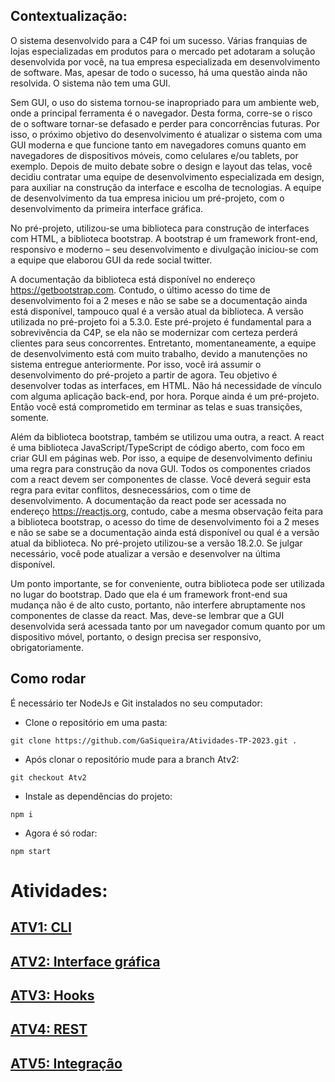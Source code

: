 ## Contextualização:
O sistema desenvolvido para a C4P foi um sucesso. Várias franquias de lojas especializadas em produtos para o mercado pet adotaram a solução desenvolvida por você, na tua empresa especializada em desenvolvimento de software. Mas, apesar de todo o sucesso, há uma questão ainda não resolvida. O sistema não tem uma GUI. 

Sem GUI, o uso do sistema tornou-se inapropriado para um ambiente web, onde a principal ferramenta é o navegador. Desta forma, corre-se o risco de o software tornar-se defasado e perder para concorrências futuras. Por isso, o próximo objetivo do desenvolvimento é atualizar o sistema com uma GUI moderna e que funcione tanto em navegadores comuns quanto em navegadores de dispositivos móveis, como celulares e/ou tablets, por exemplo. Depois de muito debate sobre o design e layout das telas, você decidiu contratar uma equipe de desenvolvimento especializada em design, para auxiliar na construção da interface e escolha de tecnologias. A equipe de desenvolvimento da tua empresa iniciou um pré-projeto, com o desenvolvimento da primeira interface gráfica.

No pré-projeto, utilizou-se uma biblioteca para construção de interfaces com HTML, a biblioteca bootstrap. A bootstrap é um framework front-end, responsivo e moderno – seu desenvolvimento e divulgação iniciou-se com a equipe que elaborou GUI da rede social twitter. 

A documentação da biblioteca está disponível no endereço https://getbootstrap.com. Contudo, o último acesso do time de desenvolvimento foi a 2 meses e não se sabe se a documentação ainda está disponível, tampouco qual é a versão atual da biblioteca. A versão utilizada no pré-projeto foi a 5.3.0. 
Este pré-projeto é fundamental para a sobrevivência da C4P, se ela não se modernizar com certeza perderá clientes para seus concorrentes. Entretanto, momentaneamente, a equipe de desenvolvimento está com muito trabalho, devido a manutenções no sistema entregue anteriormente. Por isso, você irá assumir o desenvolvimento do pré-projeto a partir de agora. 
Teu objetivo é desenvolver todas as interfaces, em HTML. Não há necessidade de vínculo com alguma aplicação back-end, por hora. Porque ainda é um pré-projeto. Então você está comprometido em terminar as telas e suas transições, somente.

Além da biblioteca bootstrap, também se utilizou uma outra, a react. A react é uma biblioteca JavaScript/TypeScript de código aberto, com foco em criar GUI em páginas web. Por isso, a equipe de desenvolvimento definiu uma regra para construção da nova GUI. Todos os componentes criados com a react devem ser componentes de classe. Você deverá seguir esta regra para evitar conflitos, desnecessários, com o time de desenvolvimento. 
A documentação da react pode ser acessada no endereço https://reactjs.org, contudo, cabe a mesma observação feita para a biblioteca bootstrap, o acesso do time de desenvolvimento foi a 2 meses e não se sabe se a documentação ainda está disponível ou qual é a versão atual da biblioteca. No pré-projeto utilizou-se a versão 18.2.0. Se julgar necessário, você pode atualizar a versão e desenvolver na última disponível. 

Um ponto importante, se for conveniente, outra biblioteca pode ser utilizada no lugar do bootstrap. Dado que ela é um framework front-end sua mudança não é de alto custo, portanto, não interfere abruptamente nos componentes de classe da react. Mas, deve-se lembrar que a GUI desenvolvida será acessada tanto por um navegador comum quanto por um dispositivo móvel, portanto, o design precisa ser responsivo, obrigatoriamente.

## Como rodar ##

É necessário ter NodeJs e Git instalados no seu computador:
- Clone o repositório em uma pasta:
```
git clone https://github.com/GaSiqueira/Atividades-TP-2023.git .
```
- Após clonar o repositório mude para a branch Atv2:
```
git checkout Atv2
```
- Instale as dependências do projeto:
``` 
npm i
``` 
- Agora é só rodar:
```
npm start
```

# Atividades:
## <a href='https://github.com/GaSiqueira/Atividades-TP-2023/tree/Atv1'>**ATV1: CLI**</a>
## <a href='https://github.com/GaSiqueira/Atividades-TP-2023/tree/Atv2'>**ATV2: Interface gráfica**</a>
## <a href='https://github.com/GaSiqueira/Atividades-TP-2023/tree/Atv3'>**ATV3: Hooks**</a>
## <a href='https://github.com/GaSiqueira/Atividades-TP-2023/tree/Atv4'>**ATV4: REST**</a>
## <a href='https://github.com/GaSiqueira/Atividades-TP-2023/tree/Atv5'>**ATV5: Integração**</a>
